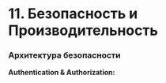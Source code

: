 # 11. Безопасность и Производительность

### Архитектура безопасности

**Authentication & Authorization:**
```python